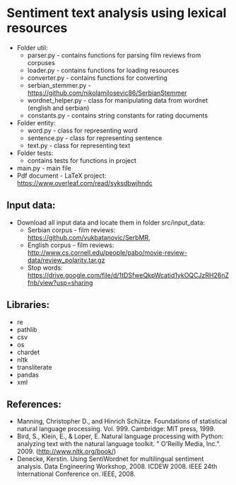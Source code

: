 # Sentiment text analysis using lexical resources

- Folder util:
    - parser.py - contains functions for parsing film reviews from corpuses
    - loader.py - contains functions for loading resources
    - converter.py - contains functions for converting
    - serbian_stemmer.py - https://github.com/nikolamilosevic86/SerbianStemmer
    - wordnet_helper.py - class for manipulating data from wordnet (english and serbian)
    - constants.py - contains string constants for rating documents
- Folder entity:
    - word.py - class for representing word
    - sentence.py - class for representing sentence
    - text.py - class for representing text
- Folder tests:
    - contains tests for functions in project
- main.py - main file
- Pdf document - LaTeX project: https://www.overleaf.com/read/syksdbwjhndc

    
## Input data:
- Download all input data and locate them in folder src/input_data:
    - Serbian corpus - film reviews: https://github.com/vukbatanovic/SerbMR, 
    - English corpus - film reviews: http://www.cs.cornell.edu/people/pabo/movie-review-data/review_polarity.tar.gz
    - Stop words: https://drive.google.com/file/d/1tDSfweQkpWcatid1ykOQCJzRH26nZfnb/view?usp=sharing

## Libraries:
- re
- pathlib
- csv
- os
- chardet
- nltk
- transliterate
- pandas
- xml


## References:

- Manning, Christopher D., and Hinrich Schütze. Foundations of statistical natural language processing.
Vol. 999. Cambridge: MIT press, 1999.
- Bird, S., Klein, E., & Loper, E. Natural language processing with Python: analyzing text with
the natural language toolkit. " O'Reilly Media, Inc.". 2009. (http://www.nltk.org/book/)
- Denecke, Kerstin. Using SentiWordnet for multilingual sentiment analysis. Data Engineering
Workshop, 2008. ICDEW 2008. IEEE 24th International Conference on. IEEE, 2008.
